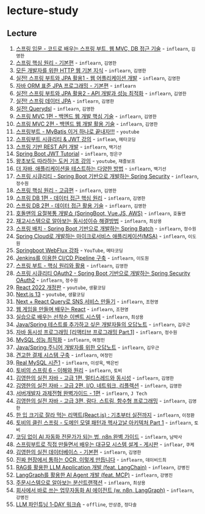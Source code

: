 # lecture-study

## Lecture

1. [스프링 입문 - 코드로 배우는 스프링 부트, 웹 MVC, DB 접근 기술](./01) - `inflearn`, `김영한`
2. [스프링 핵심 원리 - 기본편](./02) - `inflearn`, `김영한`
3. [모든 개발자를 위한 HTTP 웹 기본 지식](./03) - `inflearn`, `김영한`
4. [실전! 스프링 부트와 JPA 활용1 - 웹 어플리케이션 개발](./04) - `inflearn`, `김영한`
5. [자바 ORM 표준 JPA 프로그래밍 - 기본편](./05) - `inflearn`
6. [실전! 스프링 부트와 JPA 활용2 - API 개발과 성능 최적화](./06) - `inflearn`, `김영한`
7. [실전! 스프링 데이터 JPA](./07) - `inflearn`, `김영한`
8. [실전! Querydsl](./08) - `inflearn`, `김영한`
9. [스프링 MVC 1편 - 백엔드 웹 개발 핵심 기술](./09) - `inflearn`, `김영한`
10. [스프링 MVC 2편 - 백엔드 웹 개발 활용 기술](./10) - `inflearn`, `김영한`
11. [스프링부트 - MyBatis 이거 하나로 끝내자!!!](./11) - `youtube`
12. [스프링부트 시큐리티 & JWT 강의](./12) - `inflean`, `메타코딩`
13. [스프링 기반 REST API 개발](./13) - `inflearn`, `백기선`
14. [Spring Boot JWT Tutorial](./14) - `inflearn`, `정은구`
15. [왕초보도 따라하는 도커 기초 강의](./15) - `youtube`, `재즐보프`
16. [더 자바, 애플리케이션을 테스트하는 다양한 방법](./16) - `inflearn`, `백기선`
17. [스프링 시큐리티 - Spring Boot 기반으로 개발하는 Spring Security](./17) - `inflearn`, `정수원`
18. [스프링 핵심 원리 - 고급편](./18) - `inflearn`, `김영한`
19. [스프링 DB 1편 - 데이터 접근 핵심 원리](./19) - `inflearn`, `김영한`
20. [스프링 DB 2편 - 데이터 접근 활용 기술](./20) - `inflearn`, `김영한`
21. [호돌맨의 요절복통 개발쇼 (SpringBoot, Vue.JS, AWS)](./21) - `inflearn`, `호돌맨`
22. [재고시스템으로 알아보는 동시성이슈 해결방법](./22) - `inflearn`, `최상용`
23. [스프링 배치 - Spring Boot 기반으로 개발하는 Spring Batch](./23) - `inflearn`, `정수원`
24. [Spring Cloud로 개발하는 마이크로서비스 애플리케이션(MSA)](./24) - `inflearn`, `이도원`
25. [Springboot WebFlux 강좌](./25) - `YouTube`, `메타코딩`
26. [Jenkins를 이용한 CI/CD Pipeline 구축](./26) - `inflearn`, `이도원`
27. [스프링 부트 - 핵심 원리와 활용](./27) - `inflearn`, `김영한`
28. [스프링 시큐리티 OAuth2 - Spring Boot 기반으로 개발하는 Spring Security OAuth2](./28) - `inflearn`, `정수원`
29. [React 2022 개정판](./29) - `youtube`, `생활코딩`
30. [Next.js 13](./30) - `youtube`, `생활코딩`
31. [Next + React Query로 SNS 서비스 만들기](./31) - `inflearn`, `조현영`
32. [웹 게임을 만들며 배우는 React](./32) - `inflearn`, `조현영`
33. [실습으로 배우는 선착순 이벤트 시스템](./33) - `inflearn`, `최상용`
34. [Java/Spring 테스트를 추가하고 싶은 개발자들의 오답노트](./34) - `inflearn`, `김우근`
35. [자바 동시성 프로그래밍 [리액티브 프로그래밍 Part.1]](./35) - `inflearn`, `정수원`
36. [MySQL 성능 최적화](./36) - `inflearn`, `여정민`
37. [Java/Spring 주니어 개발자를 위한 오답노트](./37) - `inflearn`, `김우근`
38. [견고한 결제 시스템 구축](./38) - `inflearn`, `여정민`
39. [Real MySQL 시즌1](./39) - `inflearn`, `이성욱`, `백은빈`
40. [토비의 스프링 6 - 이해와 원리](./40) - `inflearn`, `토비`
41. [김영한의 실전 자바 - 고급 1편, 멀티스레드와 동시성](./41) - `inflearn`, `김영한`
42. [김영한의 실전 자바 - 고급 2편, I/O, 네트워크, 리플렉션](./42) - `inflearn`, `김영한`
43. [서버개발자 과제전형 완벽가이드 - 1편](./43) - `inflearn`, `J Tech`
44. [김영한의 실전 자바 - 고급 3편, 람다, 스트림, 함수형 프로그래밍](./44) - `inflearn`, `김영한`
45. [한 입 크기로 잘라 먹는 리액트(React.js) : 기초부터 실전까지](./45) - `inflearn`, `이정환`
46. [토비의 클린 스프링 - 도메인 모델 패턴과 헥사고날 아키텍처 Part 1](./46) - `inflearn`, `토비`
47. [코딩 없이 AI 자동화 전문가가 되는 법, n8n 완벽 가이드](./47) - `inflearn`, `남박사`
48. [스프링부트로 직접 만들면서 배우는 대규모 시스템 설계 - 게시판](./48) - `inflear`, `쿠케`
49. [김영한의 실전 데이터베이스 - 기본편](./49) - `inflearn`, `김영한`
50. [진짜 현장에서 통하는 OCR, 이렇게 만듭니다](./50) - `inflearn`, `데이비드최`
51. [RAG를 활용한 LLM Application 개발 (feat. LangChain)](./51) - `inflearn`, `강병진`
52. [LangGraph를 활용한 AI Agent 개발 (feat. MCP)](./52) - `inflearn`, `강병진`
53. [주문시스템으로 알아보는 분산트랜잭션](./53) - `inflearn`, `최상용`
54. [회사에서 바로 쓰는 업무자동화 AI 에이전트 (w. n8n, LangGraph)](./54) - `inflearn`, `강병진`
55. [LLM 파인튜닝 1-DAY 워크숍](./55) - `offline`, `안상준`, `정다솔`
